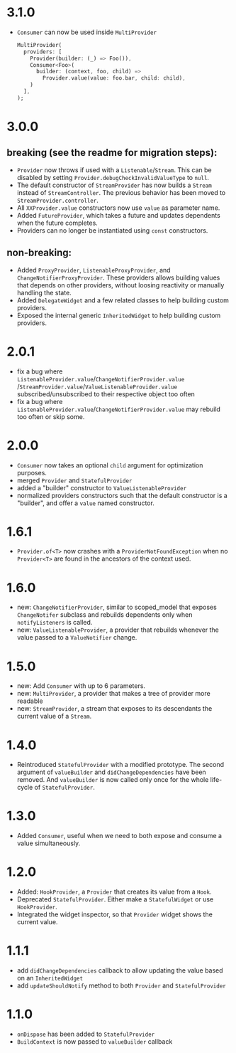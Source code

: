 # 3.1.0

- `Consumer` can now be used inside `MultiProvider`
  ```dart
  MultiProvider(
    providers: [
      Provider(builder: (_) => Foo()),
      Consumer<Foo>(
        builder: (context, foo, child) =>
          Provider.value(value: foo.bar, child: child),
      )
    ],
  );
  ```

# 3.0.0

## breaking (see the readme for migration steps):

- `Provider` now throws if used with a `Listenable`/`Stream`. This can be disabled by setting
  `Provider.debugCheckInvalidValueType` to `null`.
- The default constructor of `StreamProvider` has now builds a `Stream`
  instead of `StreamController`. The previous behavior has been moved to `StreamProvider.controller`.
- All `XXProvider.value` constructors now use `value` as parameter name.
- Added `FutureProvider`, which takes a future and updates dependents when the future completes.
- Providers can no longer be instantiated using `const` constructors.

## non-breaking:

- Added `ProxyProvider`, `ListenableProxyProvider`, and `ChangeNotifierProxyProvider`.
  These providers allows building values that depends on other providers,
  without loosing reactivity or manually handling the state.
- Added `DelegateWidget` and a few related classes to help building custom providers.
- Exposed the internal generic `InheritedWidget` to help building custom providers.

# 2.0.1

- fix a bug where `ListenableProvider.value`/`ChangeNotifierProvider.value`
  /`StreamProvider.value`/`ValueListenableProvider.value` subscribed/unsubscribed
  to their respective object too often
- fix a bug where `ListenableProvider.value`/`ChangeNotifierProvider.value` may
  rebuild too often or skip some.

# 2.0.0

- `Consumer` now takes an optional `child` argument for optimization purposes.
- merged `Provider` and `StatefulProvider`
- added a "builder" constructor to `ValueListenableProvider`
- normalized providers constructors such that the default constructor is a "builder",
  and offer a `value` named constructor.

# 1.6.1

- `Provider.of<T>` now crashes with a `ProviderNotFoundException` when no `Provider<T>`
  are found in the ancestors of the context used.

# 1.6.0

- new: `ChangeNotifierProvider`, similar to scoped_model that exposes `ChangeNotifer` subclass and
  rebuilds dependents only when `notifyListeners` is called.
- new: `ValueListenableProvider`, a provider that rebuilds whenever the value passed
  to a `ValueNotifier` change.

# 1.5.0

- new: Add `Consumer` with up to 6 parameters.
- new: `MultiProvider`, a provider that makes a tree of provider more readable
- new: `StreamProvider`, a stream that exposes to its descendants the current value of a `Stream`.

# 1.4.0

- Reintroduced `StatefulProvider` with a modified prototype.
  The second argument of `valueBuilder` and `didChangeDependencies` have been removed.
  And `valueBuilder` is now called only once for the whole life-cycle of `StatefulProvider`.

# 1.3.0

- Added `Consumer`, useful when we need to both expose and consume a value simultaneously.

# 1.2.0

- Added: `HookProvider`, a `Provider` that creates its value from a `Hook`.
- Deprecated `StatefulProvider`. Either make a `StatefulWidget` or use `HookProvider`.
- Integrated the widget inspector, so that `Provider` widget shows the current value.

# 1.1.1

- add `didChangeDependencies` callback to allow updating the value based on an `InheritedWidget`
- add `updateShouldNotify` method to both `Provider` and `StatefulProvider`

# 1.1.0

- `onDispose` has been added to `StatefulProvider`
- `BuildContext` is now passed to `valueBuilder` callback
